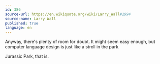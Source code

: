 ```yaml
---
id: 386
source-url: https://en.wikiquote.org/wiki/Larry_Wall#1994
source-name: Larry Wall
published: true
language: en
---
```

Anyway, there's plenty of room for doubt. It might seem easy enough, but computer language design is just like a stroll in the park.

Jurassic Park, that is.
